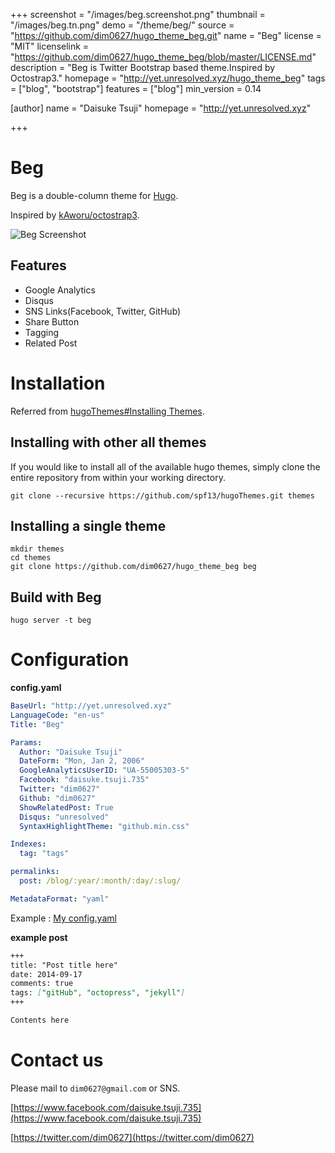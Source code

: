 +++
screenshot = "/images/beg.screenshot.png"
thumbnail = "/images/beg.tn.png"
demo = "/theme/beg/"
source = "https://github.com/dim0627/hugo_theme_beg.git"
name = "Beg"
license = "MIT"
licenselink = "https://github.com/dim0627/hugo_theme_beg/blob/master/LICENSE.md"
description = "Beg is Twitter Bootstrap based theme.Inspired by Octostrap3."
homepage = "http://yet.unresolved.xyz/hugo_theme_beg"
tags = ["blog", "bootstrap"]
features = ["blog"]
min_version = 0.14

[author]
    name = "Daisuke Tsuji"
    homepage = "http://yet.unresolved.xyz"


+++

# Beg

Beg is a double-column theme for [Hugo](http://gohugo.io/).

Inspired by [kAworu/octostrap3](https://github.com/kAworu/octostrap3).

![Beg Screenshot](https://raw.githubusercontent.com/dim0627/hugo_theme_beg/master/images/top.png)

## Features

* Google Analytics
* Disqus
* SNS Links(Facebook, Twitter, GitHub)
* Share Button
* Tagging
* Related Post

# Installation

Referred from [hugoThemes#Installing Themes](https://github.com/spf13/hugoThemes#installing-themes).

## Installing with other all themes

If you would like to install all of the available hugo themes, simply clone the entire repository from within your working directory.

    git clone --recursive https://github.com/spf13/hugoThemes.git themes

## Installing a single theme

    mkdir themes
    cd themes
    git clone https://github.com/dim0627/hugo_theme_beg beg
    
## Build with Beg

    hugo server -t beg

# Configuration

**config.yaml**

``` yaml
BaseUrl: "http://yet.unresolved.xyz"
LanguageCode: "en-us"
Title: "Beg"

Params:
  Author: "Daisuke Tsuji"
  DateForm: "Mon, Jan 2, 2006"
  GoogleAnalyticsUserID: "UA-55005303-5"
  Facebook: "daisuke.tsuji.735"
  Twitter: "dim0627"
  Github: "dim0627"
  ShowRelatedPost: True
  Disqus: "unresolved"
  SyntaxHighlightTheme: "github.min.css"

Indexes:
  tag: "tags"

permalinks:
  post: /blog/:year/:month/:day/:slug/

MetadataFormat: "yaml"
```

Example : [My config.yaml](https://github.com/dim0627/hugo_theme_beg/blob/source/config.yaml)

**example post**

``` markdown
+++
title: "Post title here"
date: 2014-09-17
comments: true
tags: ["gitHub", "octopress", "jekyll"]
+++

Contents here
```

# Contact us

Please mail to `dim0627@gmail.com` or SNS.

[https://www.facebook.com/daisuke.tsuji.735](https://www.facebook.com/daisuke.tsuji.735)

[https://twitter.com/dim0627](https://twitter.com/dim0627)
